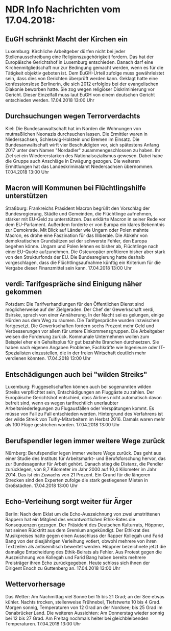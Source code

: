 # NDR Info Nachrichten vom 17.04.2018:


## EuGH schränkt Macht der Kirchen ein
Luxemburg:	Kirchliche Arbeitgeber dürfen nicht bei jeder Stellenausschreibung eine Religionszugehörigkeit fordern. Das hat der Europäische Gerichtshof in Luxemburg entschieden. Danach darf eine Kirchenmitgliedschaft nur zur Bedingung gemacht werden, wenn es für die Tätigkeit objektiv geboten ist. Dem EuGH-Urteil zufolge muss gewährleistet sein, dass dies von Gerichten überprüft werden kann. Geklagt hatte eine konfessionslose Berlinerin, die sich 2012 erfolglos bei der evangelischen Diakonie beworben hatte. Sie zog wegen religiöser Diskriminierung vor Gericht. Dieser Einzelfall muss laut EuGH von einem deutschen Gericht entschieden werden. 17.04.2018 13:00 Uhr 

## Durchsuchungen wegen Terrorverdachts
Kiel:	Die Bundesanwaltschaft hat im Norden die Wohnungen von mutmaßlichen Neonazis durchsuchen lassen. Die Ermittler waren in Niedersachsen, Schleswig-Holstein und Bremen im Einsatz. Die Bundesanwaltschaft wirft vier Beschuldigten vor, sich spätestens Anfang 2017 unter dem Namen "Nordadler" zusammengeschlossen zu haben. Ihr Ziel sei ein Wiedererstarken des Nationalsozialismus gewesen. Dabei habe die Gruppe auch Anschläge in Erwägung gezogen. Die weiteren Ermittlungen hat das Landeskriminalamt Niedersachsen übernommen. 17.04.2018 13:00 Uhr 

## Macron will Kommunen bei Flüchtlingshilfe unterstützen
Straßburg:					Frankreichs Präsident Macron begrüßt den Vorschlag der Bundesregierung, Städte und Gemeinden, die Flüchtlinge aufnehmen, stärker mit EU-Geld zu unterstützen. Das erklärte Macron in seiner Rede vor dem EU-Parlament. Außerdem forderte er von Europa ein klares Bekenntnis zur Demokratie. Mit Blick auf Länder wie Ungarn oder Polen mahnte Macron, es drohe eine Faszination für das Illiberale. Die Abkehr von demokratischen Grundsätzen sei der schwerste Fehler, den Europa begehen könne. Ungarn und Polen lehnen es bisher ab, Flüchtlinge nach einer EU-Quote aufzunehmen. Die Osteuropäer profitieren bisher aber stark von den Strukturfonds der EU. Die Bundesregierung hatte deshalb vorgeschlagen, dass die Flüchtlingsaufnahme künftig ein Kriterium für die Vergabe dieser Finanzmittel sein kann. 17.04.2018 13:00 Uhr 

## verdi: Tarifgespräche sind Einigung näher gekommen
Potsdam: Die Tarifverhandlungen für den Öffentlichen Dienst sind möglicherweise auf der Zielgeraden. Der Chef der Gewerkschaft verdi, Bsirske, sprach von einer Annäherung. In der Nacht sei es gelungen, einige Hürden aus dem Weg zu räumen. Die Tarifgespräche wurden inzwischen fortgesetzt. Die Gewerkschaften fordern sechs Prozent mehr Geld und Verbesserungen vor allem für untere Einkommensgruppen. Die Arbeitgeber weisen die Forderung zurück. Kommunale Unternehmen wollen zum Beispiel eher ein Gehaltsplus für gut bezahlte Branchen durchsetzen. Sie haben nach eigenen Angaben Probleme, Fachkräfte wie Ingenieure oder IT-Spezialisten einzustellen, die in der freien Wirtschaft deutlich mehr verdienen könnten. 17.04.2018 13:00 Uhr 

## Entschädigungen auch bei "wilden Streiks"
Luxemburg: Fluggesellschaften können auch bei sogenannten wilden Streiks verpflichtet sein, Entschädigungen an Fluggäste zu zahlen. Der Europäische Gerichtshof entschied, dass Airlines nicht automatisch davon befreit sind, wenn es wegen tarifrechtlich unerlaubter Arbeitsniederlegungen zu Flugausfällen oder Verspätungen kommt. Es müsse von Fall zu Fall entschieden werden. Hintergrund des Verfahrens ist der wilde Streik von Tuifly-Mitarbeitern im Herbst 2016. Damals waren mehr als 100 Flüge gestrichen worden. 17.04.2018 13:00 Uhr 

## Berufspendler legen immer weitere Wege zurück
Nürnberg: Berufspendler legen immer weitere Wege zurück. Das geht aus einer Studie des Instituts für Arbeitsmarkt- und Berufsforschung hervor, das zur Bundesagentur für Arbeit gehört. Danach stieg die Distanz, die Pendler zurücklegen, von 8,7 Kilometer im Jahr 2000 auf 10,4 Kilometer im Jahr 2014. Das ist ein Zuwachs von 21 Prozent. Ein Grund für die längeren Strecken sind den Experten zufolge die stark gestiegenen Mieten in Großstädten. 17.04.2018 13:00 Uhr 

## Echo-Verleihung sorgt weiter für Ärger
Berlin: Nach dem Eklat um die Echo-Auszeichnung von zwei umstrittenen Rappern hat ein Mitglied des verantwortlichen Ethik-Rates die Konsequenzen gezogen. Der Präsident des Deutschen Kulturrats, Höppner, hat seinen Rücktritt aus dem Gremium angekündigt. Der Ethikrat des Musikpreises hatte gegen einen Ausschluss der Rapper Kollegah und Farid Bang von der diesjährigen Verleihung votiert, obwohl mehrere von ihren Textzeilen als antisemitisch bewertet werden. Höppner bezeichnete jetzt die damalige Entscheidung des Ethik-Beirats als Fehler. Aus Protest gegen die Auszeichnung von Kollegah und Farid Bang haben bereits mehrere Preisträger ihren Echo zurückgegeben. Heute schloss sich ihnen der Dirigent Enoch zu Guttenberg an. 17.04.2018 13:00 Uhr 

## Wettervorhersage
Das Wetter: Am Nachmittag viel Sonne bei 15 bis 21 Grad; an der See etwas kühler. Nachts trocken, stellenweise Frühnebel, Tiefstwerte 10 bis 4 Grad. Morgen sonnig, Temperaturen von 12 Grad an der Nordsee; bis 25 Grad im Osnabrücker Land. Die weiteren Aussichten: Am Donnerstag wieder sonnig bei 12 bis 27 Grad. Am Freitag nochmals heiter bei gleichbleibenden Temperaturen. 17.04.2018 13:00 Uhr 
